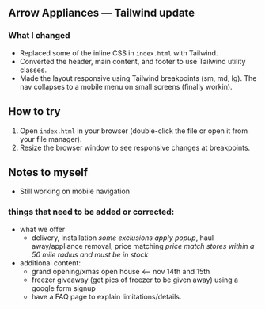 ## Arrow Appliances — Tailwind update

### What I changed

- Replaced some of the inline CSS in `index.html` with Tailwind.
- Converted the header, main content, and footer to use Tailwind utility classes.
- Made the layout responsive using Tailwind breakpoints (sm, md, lg). The nav collapses to a mobile menu on small screens (finally workin).

## How to try

1. Open `index.html` in your browser (double-click the file or open it from your file manager).
2. Resize the browser window to see responsive changes at breakpoints.

## Notes to myself

- Still working on mobile navigation


### things that need to be added or corrected:

- what we offer
	- delivery, installation *some exclusions apply popup*, haul away/appliance removal, price matching *price match stores within a 50 mile radius and must be in stock*
 - additional content:
	- grand opening/xmas open house <-- nov 14th and 15th
	- freezer giveaway (get pics of freezer to be given away) using a google form signup
    - have a FAQ page to explain limitations/details.